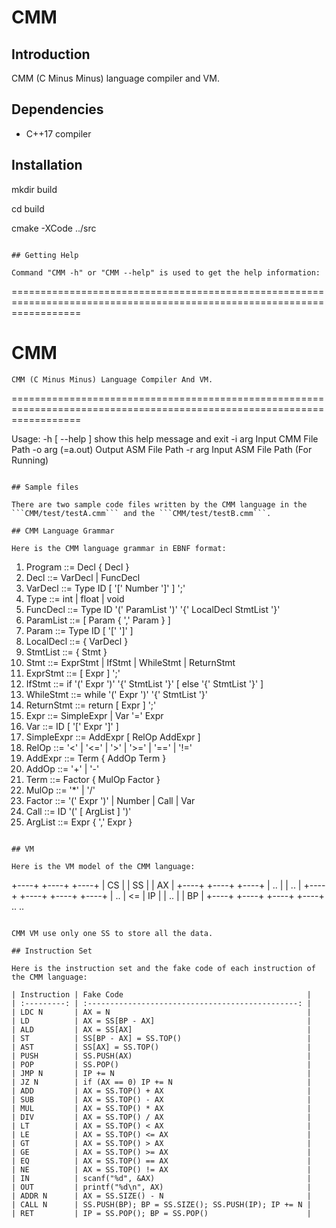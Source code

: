 # CMM

## Introduction

CMM (C Minus Minus) language compiler and VM.

## Dependencies

* C++17 compiler

## Installation
mkdir build

cd build

cmake -XCode ../src
```

## Getting Help

Command "CMM -h" or "CMM --help" is used to get the help information:

```
========================================================================================================================

CMM
===

    CMM (C Minus Minus) Language Compiler And VM.

========================================================================================================================

Usage:
  -h [ --help ]         show this help message and exit
  -i arg                Input CMM File Path
  -o arg (=a.out)       Output ASM File Path
  -r arg                Input ASM File Path (For Running)
```

## Sample files

There are two sample code files written by the CMM language in the ```CMM/test/testA.cmm``` and the ```CMM/test/testB.cmm```.

## CMM Language Grammar

Here is the CMM language grammar in EBNF format:

```
1. Program ::= Decl { Decl }
2. Decl ::= VarDecl | FuncDecl
3. VarDecl ::= Type ID [ '[' Number ']' ] ';'
4. Type ::= int | float | void
5. FuncDecl ::= Type ID '(' ParamList ')' '{' LocalDecl StmtList '}'
6. ParamList ::= [ Param { ',' Param } ]
7. Param ::= Type ID [ '[' ']' ]
8. LocalDecl ::= { VarDecl }
9. StmtList ::= { Stmt }
10. Stmt ::= ExprStmt | IfStmt | WhileStmt | ReturnStmt
11. ExprStmt ::= [ Expr ] ';'
12. IfStmt ::= if '(' Expr ')' '{' StmtList '}' [ else '{' StmtList '}' ]
13. WhileStmt ::= while '(' Expr ')' '{' StmtList '}'
14. ReturnStmt ::= return [ Expr ] ';'
15. Expr ::= SimpleExpr | Var '=' Expr
16. Var ::= ID [ '[' Expr ']' ]
17. SimpleExpr ::= AddExpr [ RelOp AddExpr ]
18. RelOp ::= '<' | '<=' | '>' | '>=' | '==' | '!='
19. AddExpr ::= Term { AddOp Term }
20. AddOp ::= '+' | '-'
21. Term ::= Factor { MulOp Factor }
22. MulOp ::= '*' | '/'
23. Factor ::= '(' Expr ')' | Number | Call | Var
24. Call ::= ID '(' [ ArgList ] ')'
25. ArgList ::= Expr { ',' Expr }
```

## VM

Here is the VM model of the CMM language:

```
+----+              +----+    +----+
| CS |              | SS |    | AX |
+----+              +----+    +----+
| .. |              | .. |
+----+    +----+    +----+    +----+
| .. | <= | IP |    | .. |    | BP |
+----+    +----+    +----+    +----+
  ..                  ..
```

CMM VM use only one SS to store all the data.

## Instruction Set

Here is the instruction set and the fake code of each instruction of the CMM language:

| Instruction | Fake Code                                         |
| :---------: | :-----------------------------------------------: |
| LDC N       | AX = N                                            |
| LD          | AX = SS[BP - AX]                                  |
| ALD         | AX = SS[AX]                                       |
| ST          | SS[BP - AX] = SS.TOP()                            |
| AST         | SS[AX] = SS.TOP()                                 |
| PUSH        | SS.PUSH(AX)                                       |
| POP         | SS.POP()                                          |
| JMP N       | IP += N                                           |
| JZ N        | if (AX == 0) IP += N                              |
| ADD         | AX = SS.TOP() + AX                                |
| SUB         | AX = SS.TOP() - AX                                |
| MUL         | AX = SS.TOP() * AX                                |
| DIV         | AX = SS.TOP() / AX                                |
| LT          | AX = SS.TOP() < AX                                |
| LE          | AX = SS.TOP() <= AX                               |
| GT          | AX = SS.TOP() > AX                                |
| GE          | AX = SS.TOP() >= AX                               |
| EQ          | AX = SS.TOP() == AX                               |
| NE          | AX = SS.TOP() != AX                               |
| IN          | scanf("%d", &AX)                                  |
| OUT         | printf("%d\n", AX)                                |
| ADDR N      | AX = SS.SIZE() - N                                |
| CALL N      | SS.PUSH(BP); BP = SS.SIZE(); SS.PUSH(IP); IP += N |
| RET         | IP = SS.POP(); BP = SS.POP()                      |

